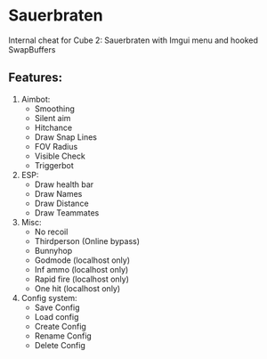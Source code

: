 # Sauerbraten
Internal cheat for Cube 2: Sauerbraten with Imgui menu and hooked SwapBuffers

## Features:
1. Aimbot:
   - Smoothing
   - Silent aim
   - Hitchance
   - Draw Snap Lines
   - FOV Radius
   - Visible Check
   - Triggerbot
2. ESP:
   - Draw health bar
   - Draw Names
   - Draw Distance
   - Draw Teammates
3. Misc:
   - No recoil
   - Thirdperson (Online bypass)
   - Bunnyhop
   - Godmode (localhost only)
   - Inf ammo (localhost only)
   - Rapid fire (localhost only)
   - One hit (localhost only)
4. Config system:
   - Save Config
   - Load config
   - Create Config
   - Rename Config
   - Delete Config

